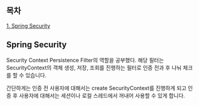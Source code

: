 ## 목차
[1. Spring Security](#spring-security)   

## Spring Security
Security Context Persistence Filter의 역할을 공부했다. 해당 필터는 SecurityContext의 객체 생성, 저장, 조회를 진행하는 필터로 인증 전과 후 나눠 체크를 할 수 있습니다.

간단하게는 인증 전 사용자에 대해서는 create SecurityContext를 진행하게 되고 인증 후 사용자에 대해서는 세션이나 로컬 스레드에서 꺼내어 사용할 수 있게 합니다.